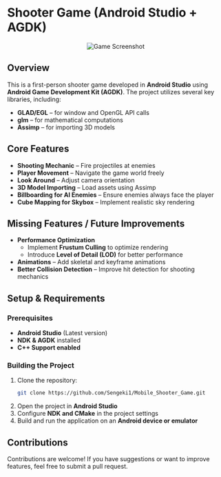# Shooter Game (Android Studio + AGDK)


<p align="center">
  <img src="https://github.com/user-attachments/assets/f645ae9f-9724-4abb-994e-b284e4064e9d" alt="Game Screenshot">
</p>


## Overview
This is a first-person shooter game developed in **Android Studio** using **Android Game Development Kit (AGDK)**. The project utilizes several key libraries, including:

- **GLAD/EGL** – for window and OpenGL API calls
- **glm** – for mathematical computations
- **Assimp** – for importing 3D models

## Core Features
- **Shooting Mechanic** – Fire projectiles at enemies
- **Player Movement** – Navigate the game world freely
- **Look Around** – Adjust camera orientation
- **3D Model Importing** – Load assets using Assimp
- **Billboarding for AI Enemies** – Ensure enemies always face the player
- **Cube Mapping for Skybox** – Implement realistic sky rendering

## Missing Features / Future Improvements
- **Performance Optimization**
  - Implement **Frustum Culling** to optimize rendering
  - Introduce **Level of Detail (LOD)** for better performance
- **Animations** – Add skeletal and keyframe animations
- **Better Collision Detection** – Improve hit detection for shooting mechanics

## Setup & Requirements
### Prerequisites
- **Android Studio** (Latest version)
- **NDK & AGDK** installed
- **C++ Support enabled**

### Building the Project
1. Clone the repository:
   ```sh
   git clone https://github.com/Sengeki1/Mobile_Shooter_Game.git
   ```
2. Open the project in **Android Studio**
3. Configure **NDK and CMake** in the project settings
4. Build and run the application on an **Android device or emulator**

## Contributions
Contributions are welcome! If you have suggestions or want to improve features, feel free to submit a pull request.


